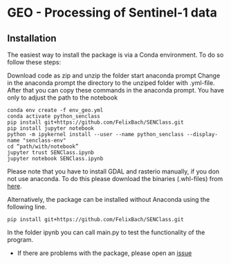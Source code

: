# GEO - Processing of Sentinel-1 data

## Installation 

The easiest way to install the package is via a Conda environment. To do so follow these steps:

Download code as zip and unzip the folder
start anaconda prompt
Change in the anaconda prompt the directory to the unziped folder with .yml-file.
After that you can copy these commands in the anaconda prompt. You have only to adjust the path to the notebook
```
conda env create -f env_geo.yml
conda activate python_senclass
pip install git+https://github.com/FelixBach/SENClass.git
pip install jupyter notebook
python -m ipykernel install --user --name python_senclass --display-name "senclass-env"
cd “path/with/notebook”
jupyter trust SENClass.ipynb
jupyter notebook SENClass.ipynb

```  
Please note that you have to install GDAL and rasterio manually, if you don not use anaconda.
To do this please download the binaries (.whl-files) from [here](https://www.lfd.uci.edu/~gohlke/pythonlibs/).

Alternatively, the package can be installed without Anaconda using the following line. 
```
pip install git+https://github.com/FelixBach/SENClass.git
```
In the folder ipynb you can call main.py to test the functionality of the program. 


- If there are problems with the package, please open an [issue](https://github.com/FelixBach/GEO419/issues)
